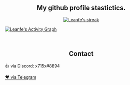 <h2 align="center">My github profile stastictics.</h2>

  <p align="center">
    <a href="https://github.com/Leanfe">
        <img title="SarnaxLii stats" alt="Leanfe's streak" src="https://github-readme-streak-stats.herokuapp.com/?user=Leanfe&theme=dark&hide_border=true&stroke=f53b3b"/>
    </a>
    
<a href="https://github.com/Leanfe"><img alt="Leanfe's Activity Graph" src="https://activity-graph.herokuapp.com/graph?username=Leanfe&bg_color=0D1117&color=eca15b&line=eca15b&point=FFFFFF&hide_border=true" /></a>
</p><br>

<h2 align="center">Contact</h2>
  <p>👍 via Discord: x715x#8894</p>
  <a href="https://t.me/JetSRT">❤ via Telegram</a>  
<p align="center">
